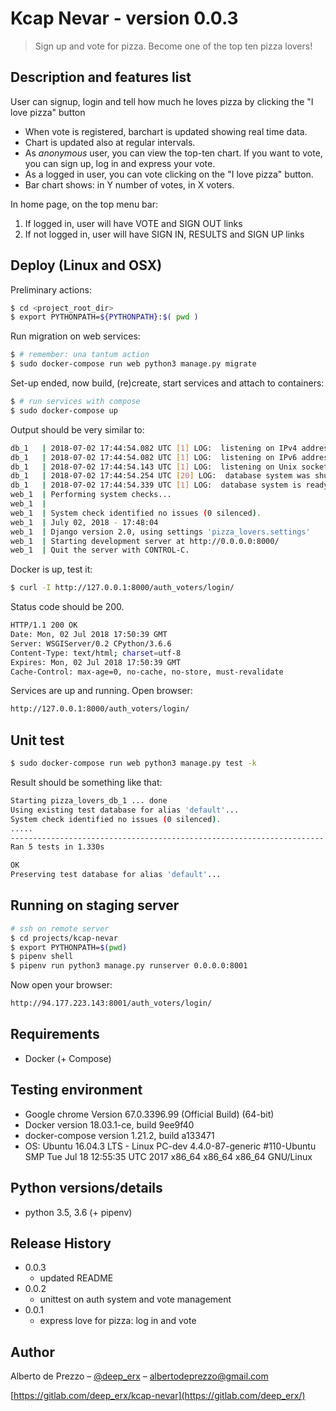 # Kcap Nevar - version 0.0.3

> Sign up and vote for pizza. Become one of the top ten pizza lovers!

## Description and features list
User can signup, login and tell how much he loves pizza by clicking the "I love pizza" button

* When vote is registered, barchart is updated showing real time data. 
* Chart is updated also at regular intervals. 
* As _anonymous_ user, you can view the top-ten chart. If you want to vote, you can sign up, log in and express your vote.
* As a logged in user, you can vote clicking on the "I love pizza" button.
* Bar chart shows: in Y number of votes, in X voters.

In home page, on the top menu bar:
1. If logged in, user will have VOTE and SIGN OUT links 
2. If not logged in, user will have SIGN IN, RESULTS and SIGN UP links



## Deploy (Linux and OSX)
Preliminary actions:
```sh
$ cd <project_root_dir>
$ export PYTHONPATH=${PYTHONPATH}:$( pwd )
```

Run migration on web services:  
```sh
$ # remember: una tantum action 
$ sudo docker-compose run web python3 manage.py migrate
```

Set-up ended, now build, (re)create, start services and attach to containers:
```sh
$ # run services with compose
$ sudo docker-compose up
```

Output should be very similar to:
```sh
db_1   | 2018-07-02 17:44:54.082 UTC [1] LOG:  listening on IPv4 address "0.0.0.0", port 5432
db_1   | 2018-07-02 17:44:54.082 UTC [1] LOG:  listening on IPv6 address "::", port 5432
db_1   | 2018-07-02 17:44:54.143 UTC [1] LOG:  listening on Unix socket "/var/run/postgresql/.s.PGSQL.5432"
db_1   | 2018-07-02 17:44:54.254 UTC [20] LOG:  database system was shut down at 2018-07-02 17:37:29 UTC
db_1   | 2018-07-02 17:44:54.339 UTC [1] LOG:  database system is ready to accept connections
web_1  | Performing system checks...
web_1  | 
web_1  | System check identified no issues (0 silenced).
web_1  | July 02, 2018 - 17:48:04
web_1  | Django version 2.0, using settings 'pizza_lovers.settings'
web_1  | Starting development server at http://0.0.0.0:8000/
web_1  | Quit the server with CONTROL-C.
```

Docker is up, test it:
```sh
$ curl -I http://127.0.0.1:8000/auth_voters/login/
```

Status code should be 200. 
```sh
HTTP/1.1 200 OK
Date: Mon, 02 Jul 2018 17:50:39 GMT
Server: WSGIServer/0.2 CPython/3.6.6
Content-Type: text/html; charset=utf-8
Expires: Mon, 02 Jul 2018 17:50:39 GMT
Cache-Control: max-age=0, no-cache, no-store, must-revalidate
```

Services are up and running. Open browser:
```sh
http://127.0.0.1:8000/auth_voters/login/
```

## Unit test
```sh
$ sudo docker-compose run web python3 manage.py test -k
```

Result should be something like that:
```sh
Starting pizza_lovers_db_1 ... done
Using existing test database for alias 'default'...
System check identified no issues (0 silenced).
.....
----------------------------------------------------------------------
Ran 5 tests in 1.330s

OK
Preserving test database for alias 'default'...
```

## Running on staging server

```sh
# ssh on remote server 
$ cd projects/kcap-nevar
$ export PYTHONPATH=$(pwd)
$ pipenv shell
$ pipenv run python3 manage.py runserver 0.0.0.0:8001
```
Now open your browser:

```sh
http://94.177.223.143:8001/auth_voters/login/
```




## Requirements 
* Docker (+ Compose)

##  Testing environment
* Google chrome Version 67.0.3396.99 (Official Build) (64-bit)
* Docker version 18.03.1-ce, build 9ee9f40
* docker-compose version 1.21.2, build a133471
* OS: Ubuntu 16.04.3 LTS - Linux PC-dev 4.4.0-87-generic #110-Ubuntu SMP Tue Jul 18 12:55:35 UTC 2017 x86_64 x86_64 x86_64 GNU/Linux


## Python versions/details
* python 3.5, 3.6 (+ pipenv)

## Release History
* 0.0.3
    * updated README
* 0.0.2
    * unittest on auth system and vote management
* 0.0.1
    * express love for pizza: log in and vote

## Author

Alberto de Prezzo – [@deep_erx](https://twitter.com/deep_erx) – albertodeprezzo@gmail.com

[https://gitlab.com/deep_erx/kcap-nevar](https://gitlab.com/deep_erx/)

